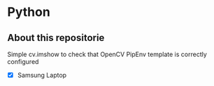 # Python

## About this repositorie

Simple cv.imshow to check that OpenCV PipEnv template is correctly configured

- [x] Samsung Laptop

